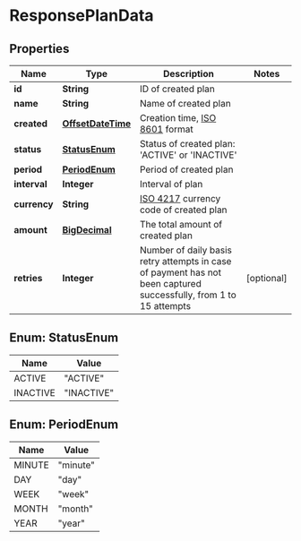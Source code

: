
# ResponsePlanData

## Properties
Name | Type | Description | Notes
------------ | ------------- | ------------- | -------------
**id** | **String** | ID of created plan | 
**name** | **String** | Name of created plan | 
**created** | [**OffsetDateTime**](OffsetDateTime.md) | Creation time, [ISO 8601](https://en.wikipedia.org/wiki/ISO_8601) format | 
**status** | [**StatusEnum**](#StatusEnum) | Status of created plan: &#39;ACTIVE&#39; or &#39;INACTIVE&#39; | 
**period** | [**PeriodEnum**](#PeriodEnum) | Period of created plan | 
**interval** | **Integer** | Interval of plan | 
**currency** | **String** | [ISO 4217](https://en.wikipedia.org/wiki/ISO_4217) currency code of created plan | 
**amount** | [**BigDecimal**](BigDecimal.md) | The total amount of created plan | 
**retries** | **Integer** | Number of daily basis retry attempts in case of payment has not been captured successfully, from 1 to 15 attempts |  [optional]


<a name="StatusEnum"></a>
## Enum: StatusEnum
Name | Value
---- | -----
ACTIVE | &quot;ACTIVE&quot;
INACTIVE | &quot;INACTIVE&quot;


<a name="PeriodEnum"></a>
## Enum: PeriodEnum
Name | Value
---- | -----
MINUTE | &quot;minute&quot;
DAY | &quot;day&quot;
WEEK | &quot;week&quot;
MONTH | &quot;month&quot;
YEAR | &quot;year&quot;



